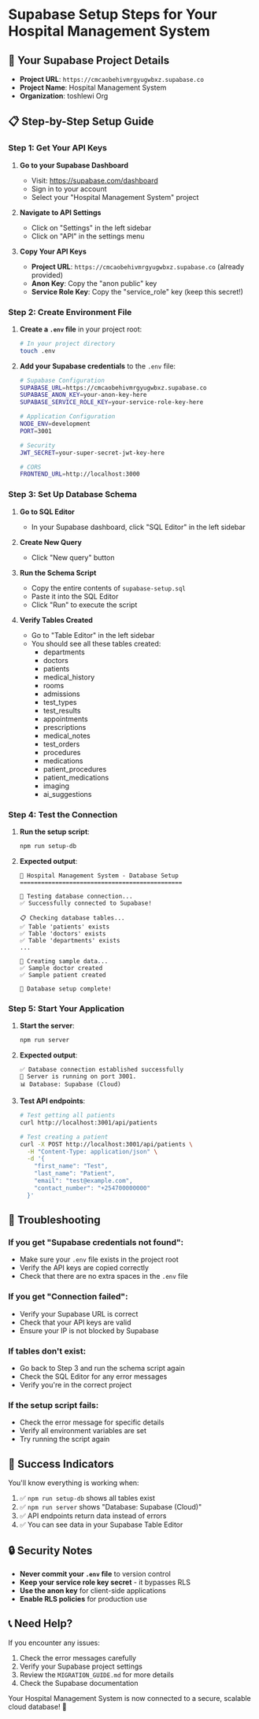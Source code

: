# Supabase Setup Steps for Your Hospital Management System

## 🎯 Your Supabase Project Details
- **Project URL**: `https://cmcaobehivmrgyugwbxz.supabase.co`
- **Project Name**: Hospital Management System
- **Organization**: toshlewi Org

## 📋 Step-by-Step Setup Guide

### Step 1: Get Your API Keys

1. **Go to your Supabase Dashboard**
   - Visit: https://supabase.com/dashboard
   - Sign in to your account
   - Select your "Hospital Management System" project

2. **Navigate to API Settings**
   - Click on "Settings" in the left sidebar
   - Click on "API" in the settings menu

3. **Copy Your API Keys**
   - **Project URL**: `https://cmcaobehivmrgyugwbxz.supabase.co` (already provided)
   - **Anon Key**: Copy the "anon public" key
   - **Service Role Key**: Copy the "service_role" key (keep this secret!)

### Step 2: Create Environment File

1. **Create a `.env` file** in your project root:
   ```bash
   # In your project directory
   touch .env
   ```

2. **Add your Supabase credentials** to the `.env` file:
   ```bash
   # Supabase Configuration
   SUPABASE_URL=https://cmcaobehivmrgyugwbxz.supabase.co
   SUPABASE_ANON_KEY=your-anon-key-here
   SUPABASE_SERVICE_ROLE_KEY=your-service-role-key-here
   
   # Application Configuration
   NODE_ENV=development
   PORT=3001
   
   # Security
   JWT_SECRET=your-super-secret-jwt-key-here
   
   # CORS
   FRONTEND_URL=http://localhost:3000
   ```

### Step 3: Set Up Database Schema

1. **Go to SQL Editor**
   - In your Supabase dashboard, click "SQL Editor" in the left sidebar

2. **Create New Query**
   - Click "New query" button

3. **Run the Schema Script**
   - Copy the entire contents of `supabase-setup.sql`
   - Paste it into the SQL Editor
   - Click "Run" to execute the script

4. **Verify Tables Created**
   - Go to "Table Editor" in the left sidebar
   - You should see all these tables created:
     - departments
     - doctors
     - patients
     - medical_history
     - rooms
     - admissions
     - test_types
     - test_results
     - appointments
     - prescriptions
     - medical_notes
     - test_orders
     - procedures
     - medications
     - patient_procedures
     - patient_medications
     - imaging
     - ai_suggestions

### Step 4: Test the Connection

1. **Run the setup script**:
   ```bash
   npm run setup-db
   ```

2. **Expected output**:
   ```
   🏥 Hospital Management System - Database Setup
   ==============================================
   
   🔌 Testing database connection...
   ✅ Successfully connected to Supabase!
   
   📋 Checking database tables...
   ✅ Table 'patients' exists
   ✅ Table 'doctors' exists
   ✅ Table 'departments' exists
   ...
   
   📝 Creating sample data...
   ✅ Sample doctor created
   ✅ Sample patient created
   
   🎉 Database setup complete!
   ```

### Step 5: Start Your Application

1. **Start the server**:
   ```bash
   npm run server
   ```

2. **Expected output**:
   ```
   ✅ Database connection established successfully
   🚀 Server is running on port 3001.
   📊 Database: Supabase (Cloud)
   ```

3. **Test API endpoints**:
   ```bash
   # Test getting all patients
   curl http://localhost:3001/api/patients
   
   # Test creating a patient
   curl -X POST http://localhost:3001/api/patients \
     -H "Content-Type: application/json" \
     -d '{
       "first_name": "Test",
       "last_name": "Patient",
       "email": "test@example.com",
       "contact_number": "+254700000000"
     }'
   ```

## 🔧 Troubleshooting

### If you get "Supabase credentials not found":
- Make sure your `.env` file exists in the project root
- Verify the API keys are copied correctly
- Check that there are no extra spaces in the `.env` file

### If you get "Connection failed":
- Verify your Supabase URL is correct
- Check that your API keys are valid
- Ensure your IP is not blocked by Supabase

### If tables don't exist:
- Go back to Step 3 and run the schema script again
- Check the SQL Editor for any error messages
- Verify you're in the correct project

### If the setup script fails:
- Check the error message for specific details
- Verify all environment variables are set
- Try running the script again

## 🎉 Success Indicators

You'll know everything is working when:

1. ✅ `npm run setup-db` shows all tables exist
2. ✅ `npm run server` shows "Database: Supabase (Cloud)"
3. ✅ API endpoints return data instead of errors
4. ✅ You can see data in your Supabase Table Editor

## 🔒 Security Notes

- **Never commit your `.env` file** to version control
- **Keep your service role key secret** - it bypasses RLS
- **Use the anon key** for client-side applications
- **Enable RLS policies** for production use

## 📞 Need Help?

If you encounter any issues:
1. Check the error messages carefully
2. Verify your Supabase project settings
3. Review the `MIGRATION_GUIDE.md` for more details
4. Check the Supabase documentation

Your Hospital Management System is now connected to a secure, scalable cloud database! 🚀 